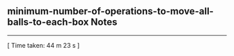 <h2>minimum-number-of-operations-to-move-all-balls-to-each-box Notes</h2><hr>[ Time taken: 44 m 23 s ]